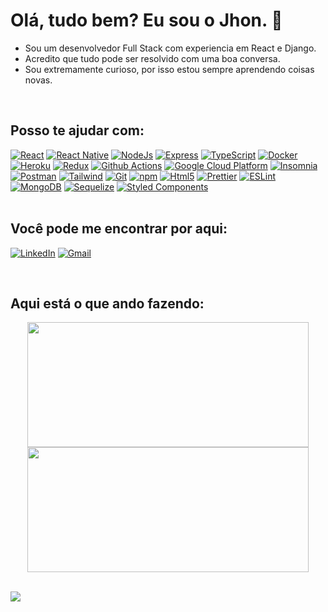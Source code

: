 # Olá, tudo bem? Eu sou o Jhon. 👋

- Sou um desenvolvedor Full Stack com experiencia em React e Django.
- Acredito que tudo pode ser resolvido com uma boa conversa.
- Sou extremamente curioso, por isso estou sempre aprendendo coisas novas.

<br/>

## Posso te ajudar com:

<div >
  <a href="https://reactjs.org/" rel="noreferrer"><img alt="React" src="https://img.shields.io/badge/-React-45b8d8?style=flat-square&logo=react&logoColor=white" /></a>
  <a href="https://reactnative.dev/" rel="noreferrer"><img alt="React Native" src="https://img.shields.io/badge/React_Native-20232A?style=flat-square&logo=react&logoColor=61DAFB" /></a>
  <a href="https://nodejs.org/" rel="noreferrer"><img alt="NodeJs" src="https://img.shields.io/badge/Node.js-339933?style=flat-square&logo=nodedotjs&logoColor=white" /></a>
  <a href="https://expressjs.com/" rel="noreferrer"><img alt="Express" src="https://img.shields.io/badge/Express.js-000000?style=flat-square&logo=express&logoColor=white" /></a>
  <a href="https://www.typescriptlang.org/" rel="noreferrer"><img alt="TypeScript" src="https://img.shields.io/badge/-TypeScript-007ACC?style=flat-square&logo=typescript&logoColor=white" /></a>
  <a href="https://www.docker.com/" rel="noreferrer"><img alt="Docker" src="https://img.shields.io/badge/-Docker-46a2f1?style=flat-square&logo=docker&logoColor=white" /></a>
  <a href="https://www.heroku.com/" rel="noreferrer"><img alt="Heroku" src="https://img.shields.io/badge/-Heroku-430098?style=flat-square&logo=heroku&logoColor=white" /></a>
  <a href="https://redux.js.org/" rel="noreferrer"><img alt="Redux" src="https://img.shields.io/badge/-Redux-764ABC?style=flat-square&logo=redux&logoColor=white" /></a>
  <a href="https://github.com/features/actions" rel="noreferrer"><img alt="Github Actions" src="https://img.shields.io/badge/-Github_Actions-2088FF?style=flat-square&logo=github-actions&logoColor=white" /></a>
  <a href="https://cloud.google.com/" rel="noreferrer"><img alt="Google Cloud Platform" src="https://img.shields.io/badge/-Google_Cloud_Platform-1a73e8?style=flat-square&logo=google-cloud&logoColor=white" /></a>
  <a href="https://insomnia.rest/" rel="noreferrer"><img alt="Insomnia" src="https://img.shields.io/badge/Insomnia-4000BF?style=flat-square&logo=Insomnia&logoColor=white" /></a>
  <a href="https://www.postman.com/" rel="noreferrer"><img alt="Postman" src="https://img.shields.io/badge/Postman-FF6C37?style=flat-square&logo=Postman&logoColor=white" /></a>
  <!-- <a href="https://graphql.org/" rel="noreferrer"><img alt="GraphQL" src="https://img.shields.io/badge/-GraphQL-E10098?style=flat-square&logo=graphql&logoColor=white" /></a> -->
  <!-- <a href="https://swagger.io/" rel="noreferrer"><img alt="Swagger" src="https://img.shields.io/badge/Swagger-85EA2D?style=flat-square&logo=Swagger&logoColor=white" /></a> -->
  <a href="https://tailwindcss.com/" rel="noreferrer"><img alt="Tailwind" src="https://img.shields.io/badge/Tailwind_CSS-38B2AC?style=flat-square&logo=tailwind-css&logoColor=white" /></a>
  <!-- <a href="https://styled-components.com/" rel="noreferrer"><img alt="Styled Components" src="https://img.shields.io/badge/-Styled_Components-db7092?style=flat-square&logo=styled-components&logoColor=white" /></a> -->
  <a href="https://git-scm.com/" rel="noreferrer"><img alt="Git" src="https://img.shields.io/badge/-Git-F05032?style=flat-square&logo=git&logoColor=white" /></a>
  <a href="https://www.npmjs.com/" rel="noreferrer"><img alt="npm" src="https://img.shields.io/badge/-NPM-CB3837?style=flat-square&logo=npm&logoColor=white" /></a>
  <a href="https://developer.mozilla.org/docs/Web/HTML" rel="noreferrer"><img alt="Html5" src="https://img.shields.io/badge/-HTML5-E34F26?style=flat-square&logo=html5&logoColor=white" /></a>
  <a href="https://prettier.io/" rel="noreferrer"><img alt="Prettier" src="https://img.shields.io/badge/-Prettier-F7B93E?style=flat-square&logo=prettier&logoColor=white" /></a>
  <a href="https://eslint.org/" rel="noreferrer"><img alt="ESLint" src="https://img.shields.io/badge/eslint-3A33D1?style=flat-square&logo=eslint&logoColor=white" /></a>
  <a href="https://www.mongodb.com/" rel="noreferrer"><img alt="MongoDB" src="https://img.shields.io/badge/-MongoDB-13aa52?style=flat-square&logo=mongodb&logoColor=white" /></a>
  <a href="https://sequelize.org/" rel="noreferrer"><img alt="Sequelize" src="https://img.shields.io/badge/Sequelize-52B0E7?style=flat-square&logo=Sequelize&logoColor=white" /></a>
  <a href="https://styled-components.com/" rel="noreferrer"><img alt="Styled Components" src="https://img.shields.io/badge/styled_components-DB7093?style=flat-square&logo=styled-components&logoColor=white" /></a>
</div>

<br/>

## Você pode me encontrar por aqui:

<a href="https://www.linkedin.com/in/jhonsstn/" target="_blank" rel="noreferrer"><img alt="LinkedIn" src="https://img.shields.io/badge/LinkedIn-0A66C2?style=flat-square&logo=LinkedIn&logoColor=white" /></a>
<a href="mailto:jhonsstn@gmail.com" target="_blank" rel="noreferrer"><img alt="Gmail" src="https://img.shields.io/badge/Gmail-EA4335?style=flat-square&logo=Gmail&logoColor=white" /></a>

<br/>

## Aqui está o que ando fazendo:

<div align="center" >
<img width="450em" height="200em" src="https://github-readme-stats.vercel.app/api?username=jhonsstn&show_icons=true&theme=radical">
<img width="450em" height="200em" src="https://github-readme-stats.vercel.app/api/top-langs/?username=jhonsstn&layout=compact&langs_count=4&theme=radical">
</div>

<br/>

<!--
Here are some ideas to get you started:

- 🔭 I’m currently working on ...
- 🌱 I’m currently learning ...
- 👯 I’m looking to collaborate on ...
- 🤔 I’m looking for help with ...
- 💬 Ask me about ...
- 📫 How to reach me: ...
- 😄 Pronouns: ...
- ⚡ Fun fact: ...
 -->
 ![](https://hit.yhype.me/github/profile?user_id=33515228)
